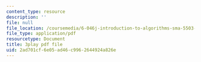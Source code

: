 ```yaml
---
content_type: resource
description: ''
file: null
file_location: /coursemedia/6-046j-introduction-to-algorithms-sma-5503-fall-2005/2ad701cf6e05ad46c9962644924a826e_-EQTVuAhSFY.pdf
file_type: application/pdf
resourcetype: Document
title: 3play pdf file
uid: 2ad701cf-6e05-ad46-c996-2644924a826e
---
```

